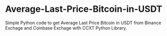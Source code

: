 # Average-Last-Price-Bitcoin-in-USDT

Simple Python code to get Average Last Price Bitcoin in USDT from Binance Exchage and Coinbase Exchage with CCXT Python Library.
